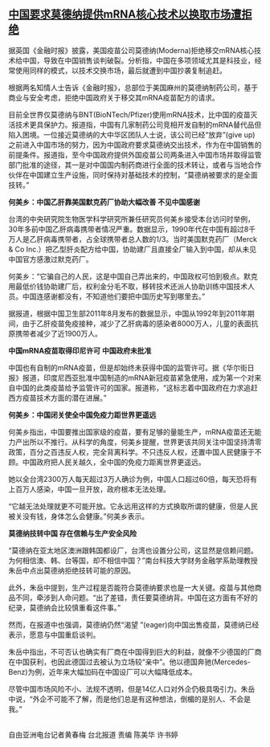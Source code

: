 <!--1664789953000-->
[中国要求莫德纳提供mRNA核心技术以换取市场遭拒绝](https://www.rfa.org/mandarin/yataibaodao/huanjing/hcm-10032022053803.html)
------

<p>据英国《金融时报》披露，美国疫苗公司莫德纳(Moderna)拒绝移交mRNA核心技术给中国，导致在中国销售谈判破裂。分析指，中国在多项领域尤其是科技业，经常使用同样的模式，以技术交换市场，最后就遭到中国抄袭复制追赶。</p><p>根据两名知情人士告诉《金融时报》，总部位于美国麻州的莫德纳制药公司，基于商业与安全考虑，拒绝中国政府关于移交其mRNA疫苗配方的请求。</p><p>目前全世界仅莫德纳与BNT(BioNTech/Pfizer)使用mRNA技术，比中国的疫苗灭活技术更具保护力。报道指，中国有几家制药公司竞相开发自制的mRNA替代品但陷入困境。一位接近莫德纳的大中华区团队人士说，该公司已经“放弃”(give up)之前进入中国市场的努力，因为中国政府要求莫德纳交出技术，作为在中国销售的前提条件。报道指，至今中国政府提供外国疫苗公司两条进入中国市场并取得监管部门批准的途径，其一是对中国国内制药商进行全面的技术转让，或者与当地合作伙伴在中国建立生产设施，同时保持对基础技术的控制，“莫德纳被要求的是全面技转。”</p><p><strong>何美乡：中国乙肝靠美国默克药厂协助大幅改善 不见中国感谢</strong></p><p>台湾的中央研究院生物医学科学研究所兼任研究员何美乡接受本台访问时举例，30年多前中国乙肝病毒携带者情况严重。数据显示，1990年代在中国有超过8千万人是乙肝病毒携带者，占全球携带者总人数的1/3。当时美国默克药厂（Merck &amp; Co Inc.）把乙型肝炎配方给中国，协助建厂且直接全厂输入到中国，却从未见中国官方感激过默克药厂。</p><p>何美乡：“它骗自己的人民，这是中国自己弄出来的，中国政权可怕到极点。默克用最低价钱协助建厂后，权利金分毛不取，移转技术还派人协助训练中国技术人员。中国连感谢都没有，不知道他们要把中国历史写到哪里去。”</p><p>据报道，根据中国卫生部2011年8月发布的数据显示，中国从1992年到2011年期间，由于乙肝疫苗免疫接种，减少了乙肝病毒的感染者8000万人，儿童的表面抗原携带者减少了近1900万人。</p><p><strong>中国mRNA疫苗取得印尼许可 中国政府未批准</strong></p><p>中国也有自制的mRNA疫苗，但是却始终未获得中国的监管许可。据《华尔街日报》报道，印度尼西亚批准中国制造的mRNA新冠疫苗紧急使用，成为第一个对来自中国的此类疫苗给予监管许可的国家。报道称，“这标志着中国政府在力求追赶西方疫苗技术方面的潜在进展。”</p><p><strong>何美乡：中国闭关使全中国免疫力距世界更遥远</strong></p><p>何美乡指出，中国要推出国家级的疫苗，要有足够的量能生产，mRNA疫苗还无能力产出所以不推行。从科学的角度，何美乡提醒，世界更该共同关注中国坚持清零政策，百分之百违反人权，完全背离科学。不只违反人权，还置中国人民健康于不顾。中国政府把人民关越久，全中国的免疫力距离世界更遥远。</p><p>她以全台湾2300万人每天超过3万人确诊为例，中国人口超过60倍，每天恐将有上百万人感染，中国一旦开放，政府根本无法处理。</p><p>“它越无法处理就更不可能开放。它永远用这样的方式换取所谓的健康，但是人民被关没有钱，身体怎么会健康。”何美乡表示。</p><p><strong>莫德纳技转中国 存在信赖与生产安全风险</strong></p><p>“莫德纳在亚太地区澳洲跟韩国都设厂，台湾也设置分公司，这显然是信赖问题。为何相信澳、韩、台等国，却不相信中国？”南台科技大学财务金融学系助理教授朱岳中点出莫德纳拒绝技转可能的原因。</p><p>此外，朱岳中提到，生产过程是否能符合莫德纳要求也是一大关键。疫苗与其他商品不同，牵涉到人命问题。“出了差错，责任要莫德纳背。中国在这方面有不好的纪录，莫德纳会比较慎重看这件事。”</p><p>然而，在报道中也强调，莫德纳仍然“渴望 ”(eager)向中国出售疫苗，莫德纳已经表示，愿意与中国重启谈判。</p><p>朱岳中指出，不可否认也确实有厂商在中国得到巨大的利益，就像不少德国的厂商在中国获利，也因此德国过去被认为立场较“亲中”。他以德国奔驰(Mercedes-Benz)为例，近年来大幅加码在中国设厂可以大幅降低成本。</p><p>尽管中国市场风险不小、法规不透明，但是14亿人口对外企仍极具吸引力。朱岳中说，“外企不可能不了解，而是他们总是有这种想法，倒楣的是别人、不会是我。”</p><p><br/>自由亚洲电台记者黄春梅 台北报道 责编 陈美华 许书婷</p>
